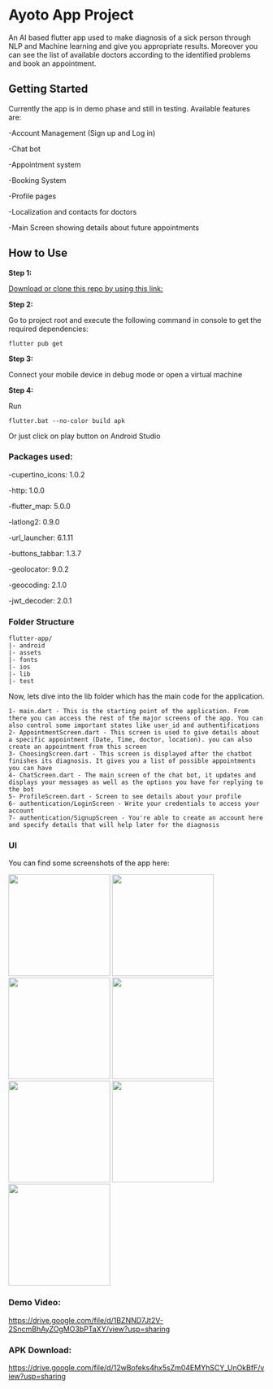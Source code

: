 # Ayoto App Project

An AI based flutter app used to make diagnosis of a sick person through NLP and Machine learning and give you appropriate results. Moreover you can see the list of available doctors according to the identified problems and book an appointment.

## Getting Started

Currently the app is in demo phase and still in testing. Available features are:

-Account Management (Sign up and Log in)

-Chat bot

-Appointment system

-Booking System

-Profile pages

-Localization and contacts for doctors

-Main Screen showing details about future appointments

## How to Use 

**Step 1:**

[Download or clone this repo by using this link:](https://github.com/AyotoAI/ayoto-mobile-frontend)

**Step 2:**

Go to project root and execute the following command in console to get the required dependencies: 

```
flutter pub get 
```

**Step 3:**

Connect your mobile device in debug mode or open a virtual machine

**Step 4:**

Run 
```
flutter.bat --no-color build apk
```

Or just click on play button on Android Studio


### Packages used:

-cupertino_icons: 1.0.2

-http: 1.0.0

-flutter_map: 5.0.0

-latlong2: 0.9.0

-url_launcher: 6.1.11

-buttons_tabbar: 1.3.7

-geolocator: 9.0.2

-geocoding: 2.1.0

-jwt_decoder: 2.0.1


### Folder Structure

```
flutter-app/
|- android
|- assets
|- fonts
|- ios
|- lib
|- test
```

Now, lets dive into the lib folder which has the main code for the application.

```
1- main.dart - This is the starting point of the application. From there you can access the rest of the major screens of the app. You can also control some important states like user_id and authentifications
2- AppointmentScreen.dart - This screen is used to give details about a specific appointment (Date, Time, doctor, location). you can also create an appointment from this screen
3- ChoosingScreen.dart - This screen is displayed after the chatbot finishes its diagnosis. It gives you a list of possible appointments you can have
4- ChatScreen.dart - The main screen of the chat bot, it updates and displays your messages as well as the options you have for replying to the bot
5- ProfileScreen.dart - Screen to see details about your profile
6- authentication/LoginScreen - Write your credentials to access your account
7- authentication/SignupScreen - You're able to create an account here and specify details that will help later for the diagnosis
```

### UI

You can find some screenshots of the app here:

<img src="https://github.com/AyotoAI/ayoto-mobile-frontend/assets/54815296/a165ef57-406a-4271-b966-97be50448c05" width="200">
<img src="https://github.com/AyotoAI/ayoto-mobile-frontend/assets/54815296/8443a9d7-4361-4923-ae29-914881acda01" width="200">
<img src="https://github.com/AyotoAI/ayoto-mobile-frontend/assets/54815296/0a92083e-bdc6-4bd9-8310-bc8cf01dcc72" width="200">
<img src="https://github.com/AyotoAI/ayoto-mobile-frontend/assets/54815296/d9998e14-37d4-4eb9-8757-b2c9cd1d858f" width="200">
<img src="https://github.com/AyotoAI/ayoto-mobile-frontend/assets/54815296/2134f009-3dc5-4549-a824-7795ba1dd5fb" width="200">
<img src="https://github.com/AyotoAI/ayoto-mobile-frontend/assets/54815296/8cfa59a0-34f4-449d-bff9-59ec8f707237" width="200">
<img src="https://github.com/AyotoAI/ayoto-mobile-frontend/assets/54815296/8011045b-c1c8-4c2b-a2c9-b8657ee5b3a7" width="200">



### Demo Video:

https://drive.google.com/file/d/1BZNND7Jt2V-2SncmBhAyZOgMO3bPTaXY/view?usp=sharing

### APK Download:

https://drive.google.com/file/d/12wBofeks4hx5sZm04EMYhSCY_UnOkBfF/view?usp=sharing


